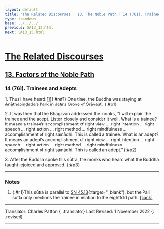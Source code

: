 ```yaml
---
layout: default
title: 'The Related Discourses | 13. The Noble Path | 14 (761). Trainees and Adepts'
type: kramdown
base: ../../../
previous: SA13_13.html
next: SA13_15.html
---
```


# [The Related Discourses](../index.html)
## [13. Factors of the Noble Path](index.html)
### 14 (761). Trainees and Adepts

1\. Thus I have heard:[\[1\]](#n1){:#ref1} One time, the Buddha was staying at Anāthapiṇḍada’s Park in Jeta’s Grove of Śrāvastī.
{:#p1}

2\. It was then that the Bhagavān addressed the monks, “I will explain the trainee and the adept. Listen closely and consider it well. What is a trainee? It means a trainee’s accomplishment of right view … right intention … right speech … right action … right method … right mindfulness … accomplishment of right samādhi. This is called a trainee. What is an adept? It means an adept’s accomplishment of right view … right intention … right speech … right action … right method … right mindfulness … accomplishment of right samādhi. This is called an adept.”
{:#p2}

3\. After the Buddha spoke this sūtra, the monks who heard what the Buddha taught rejoiced and approved.
{:#p3}

---

### Notes

1. {:#n1}This sūtra is parallel to [SN 45.13](https://suttacentral.net/sn45.13){:target="_blank"}, but the Pali sutta only mentions the trainee in relation to the eightfold path. [\[back\]](#ref1)

---

Translator: Charles Patton
{: .translator}
Last Revised: 1 November 2022
{: .revised}

---